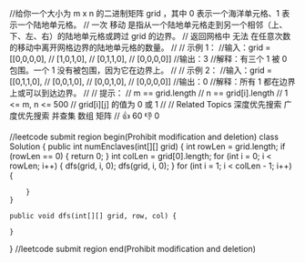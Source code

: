 //给你一个大小为 m x n 的二进制矩阵 grid ，其中 0 表示一个海洋单元格、1 表示一个陆地单元格。 
// 一次 移动 是指从一个陆地单元格走到另一个相邻（上、下、左、右）的陆地单元格或跨过 grid 的边界。
// 返回网格中 无法 在任意次数的移动中离开网格边界的陆地单元格的数量。
//
// 示例 1： 
//输入：grid = [[0,0,0,0],
//             [1,0,1,0],
//             [0,1,1,0],
//             [0,0,0,0]]
//输出：3
//解释：有三个 1 被 0 包围。一个 1 没有被包围，因为它在边界上。
// 
// 示例 2：
//输入：grid = [[0,1,1,0],
//             [0,0,1,0],
//             [0,0,1,0],
//             [0,0,0,0]]
//输出：0
//解释：所有 1 都在边界上或可以到达边界。
//
// 提示： 
// m == grid.length
// n == grid[i].length 
// 1 <= m, n <= 500 
// grid[i][j] 的值为 0 或 1 
// 
// Related Topics 深度优先搜索 广度优先搜索 并查集 数组 矩阵 
// 👍 60 👎 0


//leetcode submit region begin(Prohibit modification and deletion)
class Solution {
    public int numEnclaves(int[][] grid) {
        int rowLen = grid.length;
        if (rowLen == 0) {
            return 0;
        }
        int colLen = grid[0].length;
        for (int i = 0; i < rowLen; i++) {
            dfs(grid, i, 0);
            dfs(grid, i, 0);
        }
        for (int i = 1; i < colLen - 1; i++) {

        }
    }

    public void dfs(int[][] grid, row, col) {

    }
}
//leetcode submit region end(Prohibit modification and deletion)
